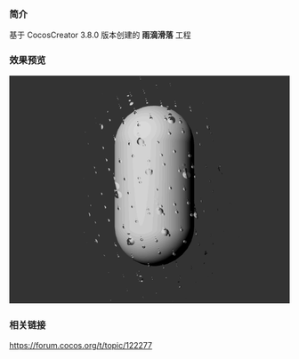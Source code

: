 ### 简介
基于 CocosCreator 3.8.0 版本创建的 **雨滴滑落** 工程

### 效果预览
![image](../../../gif/202210/2022101004.gif)

### 相关链接
https://forum.cocos.org/t/topic/122277